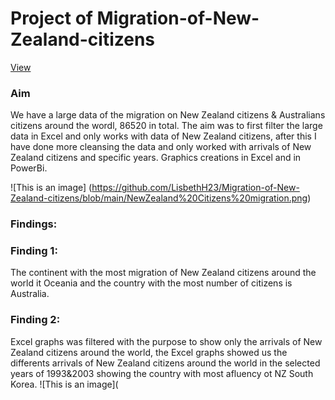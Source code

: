 # Project of Migration-of-New-Zealand-citizens
[View](https://app.powerbi.com/groups/me/reports/938f59a6-12bf-460e-a655-a61842fe91bc/ReportSection?ctid=6efd0f20-57c8-4447-b53f-00d4992ca50b)

### Aim 
We have a large data of the migration on New Zealand citizens & Australians citizens around the wordl, 86520 in total. The aim was to first filter the large data in Excel and only works with data of New Zealand citizens, after this I have done more cleansing the data and only worked with arrivals of New Zealand citizens and specific years. Graphics creations in Excel and in PowerBi.

![This is an image] (https://github.com/LisbethH23/Migration-of-New-Zealand-citizens/blob/main/NewZealand%20Citizens%20migration.png)

### Findings:
### Finding 1:
The continent with the most migration of New Zealand citizens around the world it Oceania and the country with the most number of citizens is Australia.

### Finding 2:
Excel graphs was filtered with the purpose to show only the arrivals of New Zealand citizens around the world, the Excel graphs showed us the differents arrivals of New Zealand citizens around the world in the selected years of 1993&2003 showing the country with most afluency ot NZ South Korea.
![This is an image](


